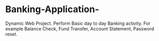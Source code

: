 # Banking-Application-
Dynamic Web Project.
Perform Basic day to day Banking activity.
For example Balance Check, Fund Transfer, Account Statement, Password reset.

